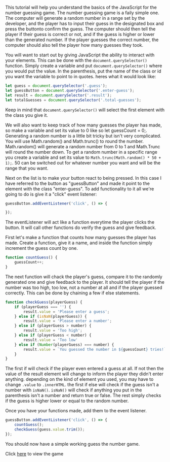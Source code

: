 This tutorial will help you understand the basics of the JavaScript for the number guessing game. The number guessing game is a faily simple one. The computer will generate a random number in a range set by the developer, and the player has to input their guess in the designated box and press the buttonto confirm the guess. The computer should then tell the player if their guess is correct or not, and if the guess is higher or lower than the generated number. If the player guesses the correct number, the computer should also tell the player how many guesses they took.

You will want to start out by giving JavaScript the ability to interact with your elements. This can be done with the ```document.querySelector()``` function. Simply create a variable and put ```document.querySelector()``` where you would put the value. In the parenthesis, put the name of the class or id you want the variable to point to in quotes. heres what it would look like:

```js
let guess = document.querySelector('.guess');
let guessButton = document.querySelector('.enter-guess');
let result = document.querySelector('.result');
let totalGuesses = document.querySelector('.total-guesses');
```
Keep in mind that ```document.querySelector()``` will select the first element with the class you give it. 

We will also want to keep track of how many guesses the player has made, so make a variable and set its value to 0 like so let guessCount = 0;. Generating a random number is a little bit tricky but isn't very complicated. You will use Math.random() and Math.trunc() to round the number. Math.random() will generate a random number from 0 to 1 and Math.Trunc will round the number down. To get a random number in a specific range you create a variable and set its value to ```Math.trunc(Math.random() * 50 + 1);```. 50 can be switched out for whatever number you want and will be the range that you want.

Next on the list is to make your button react to being pressed. In this case I have referred to the button as "guessButton" and made it point to the element with the class "enter-guess". To add functionality to it all we're going to do is give it a "click" event listener:

```js
guessButton.addEventListener('click', () => {

});
```
The eventListener will act like a function everytime the player clicks the button. It will call other functions do verify the guess and give feedback.

First let's make a function that counts how many guesses the player has made. Create a function, give it a name, and inside the function simply increment the guess count by one.

```js
function countGuess() {
    guessCount++;
}
```
The next function will chack the player's guess, compare it to the randomly generated one and give feedback to the player. It should tell the player if the number was too high, too low, not a number at all and if the player guessed correctly. This can be done by chaining a few if else statements.

```js
function checkGuess(playerGuess) {
    if (playerGuess === '') {
        result.value = 'Please enter a guess';
    } else if (isNaN(playerGuess)) {
        result.value = 'Please enter a number';
    } else if (playerGuess > number) {
        result.value = 'Too high';
    } else if (playerGuess < number) {
        result.value = 'Too low'
    } else if (Number(playerGuess) === number) {
        result.value = `You guessed the number in ${guessCount} tries!`;
    }
}
```
The first if will check if the player even entered a guess at all. If not then the value of the result element will change to inform the player they didn't enter anything. depending on the kind of element you used, you may have to change ```.value``` to ```.innerHTML```. the first if else will check if the guess isn't a number with ```isNaN()```. ```isNaN()``` will check if anything you put in the parenthesis isn't a number and return true or false. The rest simply checks if the guess is higher lower or equal to the random number.

Once you have your functions made, add them to the event listener.
```js
guessButton.addEventListener('click', () => {
    countGuess();
    checkGuess(guess.value.trim());
});
```
You should now have a simple working guess the number game.

Click [here](https://gabenicholauson.github.io/Guess-the-number-tutorial/) to view the game